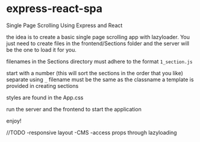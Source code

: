 # express-react-spa
Single Page Scrolling Using Express and React

the idea is to create a basic single page scrolling app with lazyloader.
You just need to create files in the frontend/Sections folder and the server will be the one to load it for you.

filenames in the Sections directory must adhere to the format 
`1_section.js`

start with a number (this will sort the sections in the order that you like)
separate using `_`
filename must be the same as the classname
a template is provided in creating sections

styles are found in the App.css

run the server and the frontend to start the application

enjoy!


//TODO
-responsive layout
-CMS
-access props through lazyloading
